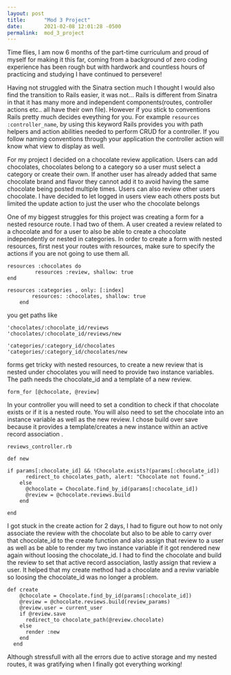 ```yaml
---
layout: post
title:      "Mod 3 Project"
date:       2021-02-08 12:01:28 -0500
permalink:  mod_3_project
---
```



Time flies, I am now 6 months of the part-time curriculum and proud of myself for making it this far, coming from a background of zero coding experience has been rough but with hardwork and countless hours of practicing and studying I have continued to persevere! 

Having not struggled with the Sinatra section much I thought I would also find the transition to Rails easier, it was not... Rails is different from Sinatra in that it has many more and independent components(routes, controller actions etc.. all have their own file). However if you stick to conventions Rails pretty much decides eveything for you. For example `resources :controller_name`, by using this keyword Rails provides you with path helpers and action abilities needed to perform CRUD for a controller. If you follow naming conventions through your application the controller action will know what view to display as well. 

For my project I decided on a chocolate review application. Users can add chocolates, chocolates belong to a category so a user must select a category or create their own. If another user has already added that same chocolate brand and flavor they cannot add it to avoid having the same chocolate being posted multiple times. Users can also review other users chocolate. I have decided to let logged in users view each others posts but limited the update action to just the user who the chocolate belongs 

One of my biggest struggles for this project was creating a form for a nested resource route. I had two of them. A user created a review related to a chocolate and for a user to also be able to create a chocolate independently or nested in categories.
In order to create a form with nested resources, first nest your routes with resources, make sure to specify the actions if you are not going to use them all.
```
resources :chocolates do
         resources :review, shallow: true
end

resources :categories , only: [:index]
        resources: :chocolates, shallow: true
	end
```

you get paths like

```
'chocolates/:chocolate_id/reviews
'chocolates/:chocolate_id/reviews/new

'categories/:category_id/chocolates
'categories/:category_id/chocolates/new
```

forms get tricky with nested resources, to create a new review that is nested under chocolates you will need to provide two instance variables. The path needs the chocolate_id and a template of a new review. 

```
form_for [@chocolate, @review]
```

In your controller you will need to set a condition to check if that chocolate exists or if it is a nested route. You will also need to set the chocolate into an instance variable as well as the new review. I chose build over save because it provides a template/creates a new instance  within an active record association .

```
reviews_controller.rb

def new

if params[:chocolate_id] && !Chocolate.exists?(params[:chocolate_id])
      redirect_to chocolates_path, alert: "Chocolate not found."
    else
      @chocolate = Chocolate.find_by_id(params[:chocolate_id])
      @review = @chocolate.reviews.build
    end

end
```

I got stuck in the create action for 2 days, I had to figure out how to not only associate the review with the chocolate but also to be able to carry over that chocolate_id to the create function and also assign that review to a user as well as be able to render my two instance variable if it got rendered new again without loosing the chocolate_id. 
I had to find the chocolate and build the review to set that active record association, lastly assign that review a user. It helped that my create method had a chocolate and a reviw variable so loosing the chocolate_id was no longer a problem.

```
def create
    @chocolate = Chocolate.find_by_id(params[:chocolate_id])
    @review = @chocolate.reviews.build(review_params)
    @review.user = current_user
    if @review.save
      redirect_to chocolate_path(@review.chocolate)
    else
      render :new
    end
  end
```

Although stressfull with all the errors due to active storage and my nested routes, it was gratifying when I finally got everything working!  

